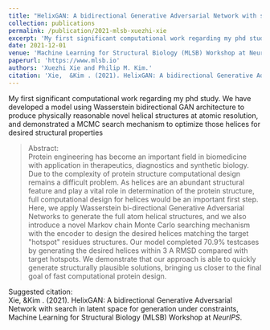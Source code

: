 ```yaml
---
title: "HelixGAN: A bidirectional Generative Adversarial Network with search in latent space for generation under constraints"
collection: publications
permalink: /publication/2021-mlsb-xuezhi-xie
excerpt: 'My first significant computational work regarding my phd study.'
date: 2021-12-01
venue: 'Machine Learning for Structural Biology (MLSB) Workshop at NeurIPS'
paperurl: 'https://www.mlsb.io'
authors: 'Xuezhi Xie and Philip M. Kim.'
citation: 'Xie,  &Kim . (2021). HelixGAN: A bidirectional Generative Adversarial Network with search in latent space for generation under constraints, Machine Learning for Structural Biology (MLSB) Workshop at   <i>NeurIPS</i> '
---
```

My first significant computational work regarding my phd study. We have developed a model using Wasserstein bidirectional GAN architecture to produce physically reasonable novel helical structures at atomic resolution, and demonstrated a MCMC search mechanism to optimize those helices for desired structural properties

>Abstract: <br/>Protein engineering has become an important field in biomedicine with application in therapeutics, diagnostics and synthetic biology. Due to the complexity of protein structure computational design remains a difficult problem. As helices are an abundant structural feature and play a vital role in determination of the protein structure, full computational design for helices would be an important first step. Here, we apply Wasserstein bi-directional Generative Adversarial Networks to generate the full atom helical structures, and we also introduce a novel Markov chain Monte Carlo searching mechanism with the encoder to design the desired helices matching the target "hotspot" residues structures.  Our model completed  70.9% testcases by generating the desired helices within 3 A RMSD compared with target hotspots. We demonstrate that our approach is able to quickly generate structurally plausible solutions, bringing us closer to the final goal of fast computational protein design.

Suggested citation: <br/>Xie,  &Kim . (2021). HelixGAN: A bidirectional Generative Adversarial Network with search in latent space for generation under constraints, Machine Learning for Structural Biology (MLSB) Workshop at   <i>NeurIPS</i>.
